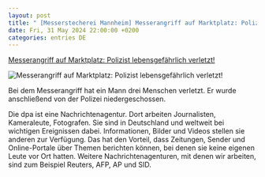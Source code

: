 ```yaml
---
layout: post
title: " [Messerstecherei Mannheim] Messerangriff auf Marktplatz: Polizist lebensgefährlich verletzt!"
date: Fri, 31 May 2024 22:00:00 +0200
categories: entries DE
---
```

[Messerangriff auf Marktplatz: Polizist lebensgefährlich verletzt!](https://www.dasding.de/newszone/mannheim-marktplatz-polizeieinsatz-100.html)

![Messerangriff auf Marktplatz: Polizist lebensgefährlich verletzt!](https://www.swr.de/swraktuell/baden-wuerttemberg/mannheim/1717158887691%2Cmannheim-markplatz-messerangriff-100~_v-16x9@2dM_-ad6791ade5eb8b5c935dd377130b903c4b5781d8.jpg)

Bei dem Messerangriff hat ein Mann drei Menschen verletzt. Er wurde anschließend von der Polizei niedergeschossen.

Die dpa ist eine Nachrichtenagentur. Dort arbeiten Journalisten, Kameraleute, Fotografen. Sie sind in Deutschland und weltweit bei wichtigen Ereignissen dabei. Informationen, Bilder und Videos stellen sie anderen zur Verfügung. Das hat den Vorteil, dass Zeitungen, Sender und Online-Portale über Themen berichten können, bei denen sie keine eigenen Leute vor Ort hatten. Weitere Nachrichtenagenturen, mit denen wir arbeiten, sind zum Beispiel Reuters, AFP, AP und SID.

